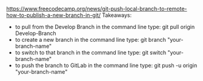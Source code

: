 https://www.freecodecamp.org/news/git-push-local-branch-to-remote-how-to-publish-a-new-branch-in-git/
Takeaways:
- to pull from the Develop Branch in the command line type: git pull origin Develop-Branch
- to create a new branch in the command line type: git branch "your-branch-name"
- to switch to that branch in the command line type: git switch "your-branch-name"
- to push the branch to GitLab in the command line type: git push -u origin "your-branch-name"
